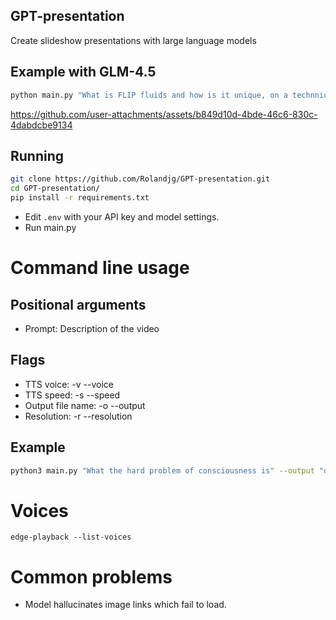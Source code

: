 ## GPT-presentation
Create slideshow presentations with large language models

## Example with GLM-4.5
```bash
python main.py "What is FLIP fluids and how is it unique, on a technnical level" --speaker "en-US-AriaNeural"
```
https://github.com/user-attachments/assets/b849d10d-4bde-46c6-830c-4dabdcbe9134

## Running
```bash
git clone https://github.com/Rolandjg/GPT-presentation.git
cd GPT-presentation/
pip install -r requirements.txt
```
- Edit `.env` with your API key and model settings.
- Run main.py

# Command line usage
## Positional arguments
- Prompt: Description of the video

## Flags
- TTS voice: -v --voice
- TTS speed: -s --speed
- Output file name: -o --output
- Resolution: -r --resolution

## Example
```bash
python3 main.py "What the hard problem of consciousness is" --output "output.mp4" -r 1920x1080 -v "en_US_AvaNeural" -s "+20%"
```

# Voices
```
edge-playback --list-voices
```

# Common problems
- Model hallucinates image links which fail to load.
